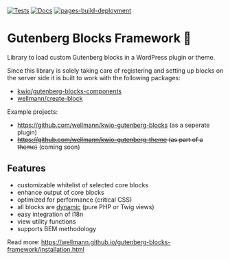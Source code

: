 [![Tests](https://github.com/wellmann/gutenberg-blocks-framework/actions/workflows/tests.yml/badge.svg?branch=master)](https://github.com/wellmann/gutenberg-blocks-framework/actions/workflows/tests.yml)
[![Docs](https://github.com/wellmann/gutenberg-blocks-framework/actions/workflows/docs.yml/badge.svg?branch=master)](https://github.com/wellmann/gutenberg-blocks-framework/actions/workflows/docs.yml)
[![pages-build-deployment](https://github.com/wellmann/gutenberg-blocks-framework/actions/workflows/pages/pages-build-deployment/badge.svg?branch=gh-pages)](https://github.com/wellmann/gutenberg-blocks-framework/actions/workflows/pages/pages-build-deployment)

# Gutenberg Blocks Framework 🧱

Library to load custom Gutenberg blocks in a WordPress plugin or theme.

Since this library is solely taking care of registering and setting up blocks on the server side it is built to work with the following packages:   

* [kwio/gutenberg-blocks-components](https://github.com/wellmann/gutenberg-blocks-components)
* [wellmann/create-block](https://github.com/wellmann/create-block)

Example projects:
 * https://github.com/wellmann/kwio-gutenberg-blocks (as a seperate plugin)
 * ~~https://github.com/wellmann/kwio-gutenberg-theme (as part of a theme)~~ (coming soon)

## Features

* customizable whitelist of selected core blocks
* enhance output of core blocks
* optimized for performance (critical CSS)
* all blocks are [dynamic](https://developer.wordpress.org/block-editor/how-to-guides/block-tutorial/creating-dynamic-blocks/) (pure PHP or Twig views)
* easy integration of i18n
* view utility functions
* supports BEM methodology

Read more: https://wellmann.github.io/gutenberg-blocks-framework/installation.html
